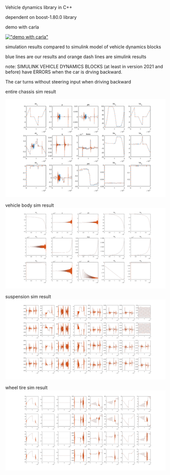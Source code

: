 Vehicle dynamics library in C++ 

dependent on boost-1.80.0 library

demo with carla

[!["demo with carla"](./pics/demo_with_carla.gif "demo with carla")](https://youtu.be/lJ6hxr0JoPs)

simulation results compared to simulink model of vehicle dynamics blocks

blue lines are our results and orange dash lines are simulink results

note: SIMULINK VEHICLE DYNAMICS BLOCKS (at least in version 2021 and before) have ERRORS when the car is drving backward.

The car turns without steering input when driving backward

entire chassis sim result

!["entire chassis sim result"](./pics/chassis_cg_diff.png "entire chassis sim result")

vehicle body sim result
!["vehicle body sim result"](./pics/veh_cg_diff.png "vehicle body sim result")

suspension sim result
!["suspension sim result"](./pics/sus.png "suspension sim result")

wheel tire sim result
!["wheel tire sim result"](./pics/whl_tir_disk.png "wheel tire sim result")
